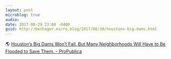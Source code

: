 ```yaml
---
layout: post
microblog: true
audio: 
date: 2017-08-29 23:00 -0400
guid: http://benhager.micro.blog/2017/08/30/houstons-big-dams.html
---
```

🌎 [Houston’s Big Dams Won’t Fail. But Many Neighborhoods Will Have to Be Flooded to Save Them. - ProPublica](http://projects.propublica.org/graphics/addicks-barker)
